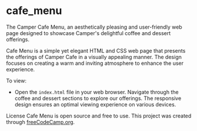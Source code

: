 # cafe_menu
The Camper Cafe Menu, an aesthetically pleasing and user-friendly web page designed to showcase Camper's delightful coffee and dessert offerings.

Cafe Menu is a simple yet elegant HTML and CSS web page that presents the offerings of Camper Cafe in a visually appealing manner. The design focuses on creating a warm and inviting atmosphere to enhance the user experience.

To view:
- Open the `index.html` file in your web browser. Navigate through the coffee and dessert sections to explore our offerings. The responsive design ensures an optimal viewing experience on various devices.

License
Cafe Menu is open source and free to use. This project was created through [freeCodeCamp.org](https://www.freecodecamp.org).
